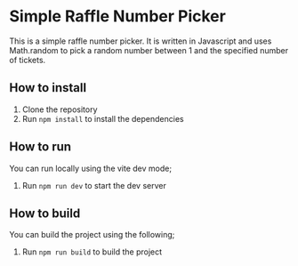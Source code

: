 # Simple Raffle Number Picker
This is a simple raffle number picker. It is written in Javascript and uses Math.random to pick a random number between 1 and the specified number of tickets.

## How to install
1. Clone the repository
2. Run `npm install` to install the dependencies

## How to run
You can run locally using the vite dev mode;
1. Run `npm run dev` to start the dev server

## How to build
You can build the project using the following;
1. Run `npm run build` to build the project
